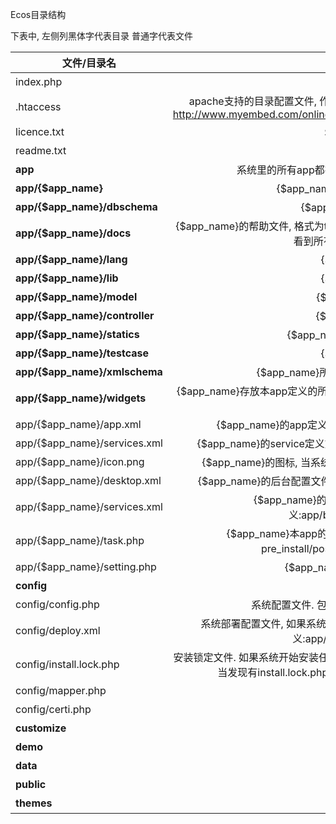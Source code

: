 Ecos目录结构


下表中, 左侧列黑体字代表目录 普通字代表文件

| 文件/目录名    | 作用           |
| ------------- |:-------------:|
| index.php | web访问入口文件 |
| .htaccess | apache支持的目录配置文件, 作用是让Ecos支持url rewrite, 可参考[Apache重写指南 http://www.myembed.com/online/Apache2.2_chinese_manual/misc/rewriteguide.html] |
| licence.txt | ShopEx的软件授权协议 |
| readme.txt | Ecos简要说明 |
| **app** | 系统里的所有app都在放置在这个目录下, 每个app单独目录存放 |
| **app/{$app_name}** | {$app_name}代表一个具体的app, 例如:base |
| **app/{$app_name}/dbschema** | {$app_name}的数据库表定义文件 |
| **app/{$app_name}/docs** | {$app_name}的帮助文件, 格式为t2t. 如果安装了desktop app和dev app则会在后台桌面上看到所有系统里app所提供的帮助文件 |
| **app/{$app_name}/lang** | {$app_name}的多语言包 |
| **app/{$app_name}/lib** | {$app_name}的library库 |
| **app/{$app_name}/model** | {$app_name}的model文件 |
| **app/{$app_name}/controller** | {$app_name}的控制器文件 |
| **app/{$app_name}/statics** | {$app_name}的静态文件, 例如css/gif等 |
| **app/{$app_name}/testcase** | {$app_name}的测试用例 |
| **app/{$app_name}/xmlschema** | {$app_name}所支持的xml的定义文件, 文件格式为xsd |
| **app/{$app_name}/widgets** | {$app_name}存放本app定义的所有挂件, 每一个目录代表一个widget. 在app安装时安装到系统 |
| app/{$app_name}/app.xml | {$app_name}的app定义文件, 文件定义:app/base/xmlschema/app.xsd |
| app/{$app_name}/services.xml | {$app_name}的service定义文件, 文件定义:app/base/xmlschema/services.xsd |
| app/{$app_name}/icon.png | {$app_name}的图标, 当系统应用setup app进行安装时, 可以在安装过程中看到 | 
| app/{$app_name}/desktop.xml | {$app_name}的后台配置文件, 文件定义:app/desktop/xmlschema/desktop.xsd |
| app/{$app_name}/services.xml | {$app_name}的service box及service配置文件, 文件定义:app/base/xmlschema/services.xsd |
| app/{$app_name}/task.php | {$app_name}本app的应用维护程序, 所包含的全部是回调函数. 包含pre_install/post_install/pre_update/post_update等  |
| app/{$app_name}/setting.php | {$app_name}所提供的初始化setting数据 |
| **config** | 存放系统的配置文件 |
| config/config.php | 系统配置文件. 包含数据库配置, 目录配置, session配置等 | 
| config/deploy.xml | 系统部署配置文件, 如果系统想通过setup app进行安装, 需要配置此文件. 文件定义:app/base/xmlschema/deploy.xsd |
| config/install.lock.php | 安装锁定文件. 如果系统开始安装任何app则生成此文件. 如果系统依赖于setup app进行安装, 当发现有install.lock.php则拒绝安装, 除非手动删除此文件. 例如:Ecstore |
| config/mapper.php | 路由配置文件 |
| config/certi.php | ShopEx证书 |
| **customize** | 二次开发目录 |
| **demo** | 演示数据, |
| **data** | 数据目录 |
| **public** | 公用文件目录 |
| **themes** | 模板目录 |






